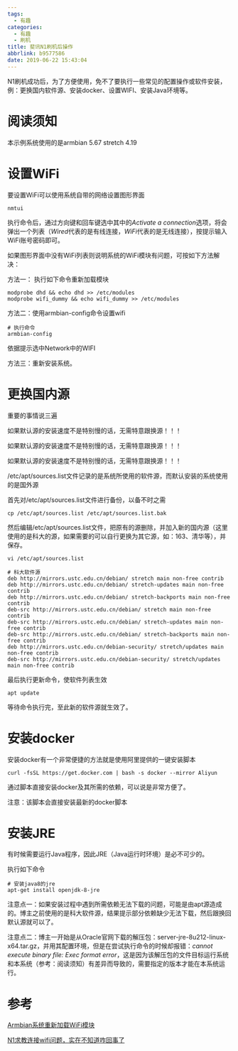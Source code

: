 ```yaml
---
tags:
  - 有趣
categories:
  - 有趣
  - 刷机
title: 斐讯N1刷机后操作
abbrlink: b9577586
date: 2019-06-22 15:43:04
---
```


N1刷机成功后，为了方便使用，免不了要执行一些常见的配置操作或软件安装，例：更换国内软件源、安装docker、设置WIFI、安装Java环境等。

<!-- more -->

# 阅读须知

本示例系统使用的是armbian 5.67 stretch 4.19

# 设置WiFi

要设置WiFi可以使用系统自带的网络设置图形界面

```
nmtui
```

执行命令后，通过方向键和回车键选中其中的*Activate a connection*选项，将会弹出一个列表（*Wired*代表的是有线连接，*WiFi*代表的是无线连接），按提示输入WiFi账号密码即可。

如果图形界面中没有WiFi列表则说明系统的WiFi模块有问题，可按如下方法解决：

方法一： 执行如下命令重新加载模块

```
modprobe dhd && echo dhd >> /etc/modules
modprobe wifi_dummy && echo wifi_dummy >> /etc/modules
```

方法二：使用armbian-config命令设置wifi

```
# 执行命令
armbian-config
```

依据提示选中Network中的WIFI

方法三：重新安装系统。

# 更换国内源

重要的事情说三遍

如果默认源的安装速度不是特别慢的话，无需特意跟换源！！！

如果默认源的安装速度不是特别慢的话，无需特意跟换源！！！

如果默认源的安装速度不是特别慢的话，无需特意跟换源！！！

/etc/apt/sources.list文件记录的是系统所使用的软件源，而默认安装的系统使用的是国外源

首先对/etc/apt/sources.list文件进行备份，以备不时之需

```
cp /etc/apt/sources.list /etc/apt/sources.list.bak
```

然后编辑/etc/apt/sources.list文件，把原有的源删除，并加入新的国内源（这里使用的是科大的源，如果需要的可以自行更换为其它源，如：163、清华等），并保存。
```
vi /etc/apt/sources.list

# 科大软件源
deb http://mirrors.ustc.edu.cn/debian/ stretch main non-free contrib
deb http://mirrors.ustc.edu.cn/debian/ stretch-updates main non-free contrib
deb http://mirrors.ustc.edu.cn/debian/ stretch-backports main non-free contrib
deb-src http://mirrors.ustc.edu.cn/debian/ stretch main non-free contrib
deb-src http://mirrors.ustc.edu.cn/debian/ stretch-updates main non-free contrib
deb-src http://mirrors.ustc.edu.cn/debian/ stretch-backports main non-free contrib
deb http://mirrors.ustc.edu.cn/debian-security/ stretch/updates main non-free contrib
deb-src http://mirrors.ustc.edu.cn/debian-security/ stretch/updates main non-free contrib
```

最后执行更新命令，使软件列表生效

```
apt update
```

等待命令执行完，至此新的软件源就生效了。

# 安装docker

安装docker有一个非常便捷的方法就是使用阿里提供的一键安装脚本

```
curl -fsSL https://get.docker.com | bash -s docker --mirror Aliyun
```

通过脚本直接安装docker及其所需的依赖，可以说是非常方便了。

注意：该脚本会直接安装最新的docker脚本

# 安装JRE

有时候需要运行Java程序，因此JRE（Java运行时环境）是必不可少的。

执行如下命令

```
# 安装java8的jre
apt-get install openjdk-8-jre
```

注意点一：如果安装过程中遇到所需依赖无法下载的问题，可能是由apt源造成的。博主之前使用的是科大软件源，结果提示部分依赖缺少无法下载，然后跟换回默认源就可以了。

注意点二：博主一开始是从Oracle官网下载的解压包：server-jre-8u212-linux-x64.tar.gz，并用其配置环境，但是在尝试执行命令的时候却报错：*cannot execute binary file: Exec format error*，这是因为该解压包的文件目标运行系统和本系统（参考：阅读须知）有差异而导致的，需要指定的版本才能在本系统运行。

# 参考

[Armbian系统重新加载WiFi模块](https://luotianyi.vc/1389.html)

[N1求教连接wifi问题，实在不知道咋回事了](https://www.hostloc.com/thread-527652-1-1.html)
